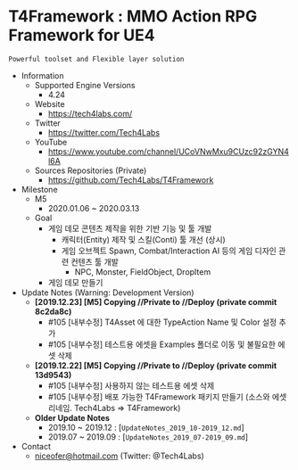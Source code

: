 # T4Framework : MMO Action RPG Framework for UE4
``` 
Powerful toolset and Flexible layer solution
``` 

- Information
  - Supported Engine Versions
    - 4.24
  - Website
    - <https://tech4labs.com/>
  - Twitter
    - <https://twitter.com/Tech4Labs>
  - YouTube
    - <https://www.youtube.com/channel/UCoVNwMxu9CUzc92zGYN4l6A>
  - Sources Repositories (Private)
    - <https://github.com/Tech4Labs/T4Framework>
- Milestone
  - M5
    - 2020.01.06 ~ 2020.03.13
  - Goal
    - 게임 데모 콘텐츠 제작을 위한 기반 기능 및 툴 개발
      - 캐릭터(Entity) 제작 및 스킬(Conti) 툴 개선 (상시)
      - 게임 오브젝트 Spawn, Combat/Interaction AI 등의 게임 디자인 관련 컨텐츠 툴 개발
        - NPC, Monster, FieldObject, DropItem
    - 게임 데모 만들기
- Update Notes (Warning: Development Version)
  - **[2019.12.23] [M5] Copying //Private to //Deploy (private commit 8c2da8c)**
    - #105 [내부수정] T4Asset 에 대한 TypeAction Name 및 Color 설정 추가
    - #105 [내부수정] 테스트용 에셋을 Examples 폴더로 이동 및 불필요한 에셋 삭제
  - **[2019.12.22] [M5] Copying //Private to //Deploy (private commit 13d9543)**
    - #105 [내부수정] 사용하지 않는 테스트용 에셋 삭제
    - #105 [내부수정] 배포 가능한 T4Framework 패키지 만들기 (소스와 에셋 리네임. Tech4Labs => T4Framework)
  - **Older Update Notes**
    - 2019.10 ~ 2019.12 : [`UpdateNotes_2019_10-2019_12.md`]
    - 2019.07 ~ 2019.09 : [`UpdateNotes_2019_07-2019_09.md`]
- Contact
  - <niceofer@hotmail.com> (Twitter: @Tech4Labs)
